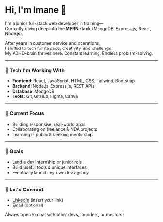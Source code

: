# Hi, I'm Imane 👋

I'm a junior full-stack web developer in training—  
Currently diving deep into the **MERN stack** (MongoDB, Express.js, React, Node.js).

After years in customer service and operations,  
I shifted to tech for its pace, creativity, and challenge.  
My ADHD-brain thrives here. Constant learning. Endless problem-solving.  

---

### 🔧 Tech I'm Working With
- **Frontend:** React, JavaScript, HTML, CSS, Tailwind, Bootstrap  
- **Backend:** Node.js, Express.js, REST APIs  
- **Database:** MongoDB  
- **Tools:** Git, GitHub, Figma, Canva  

---

### 🚀 Current Focus
- Building responsive, real-world apps  
- Collaborating on freelance & NDA projects  
- Learning in public & seeking mentorship  

---

### 🎯 Goals
- Land a dev internship or junior role  
- Build useful tools & unique interfaces  
- Eventually launch my own dev agency  

---

### 🤝 Let's Connect
- [LinkedIn](https://www.linkedin.com/in/...) (insert your link)
- [Email](mailto:your@email.com) (optional)

Always open to chat with other devs, founders, or mentors!
